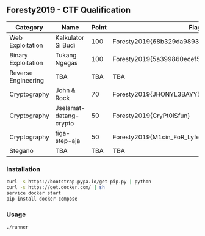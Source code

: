 ## Foresty2019 - CTF Qualification

| Category | Name | Point | Flag |
| -------- | ---- | ----- | ---- |
| Web Exploitation | Kalkulator Si Budi | 100 | Foresty2019{68b329da9893e34099c7d8ad5cb9c940} |
| Binary Exploitation | Tukang Ngegas | 100 | Foresty2019{5a399860ecef529b27d390a1241dc688} |
| Reverse Engineering | TBA | TBA | TBA |
| Cryptography | John & Rock | 70 | Foresty2019{JHONYL3BAYY} |
| Cryptography | Jselamat-datang-crypto | 50 | Foresty2019{CryPt0iSfun} |
| Cryptography | tiga-step-aja | 50 | Foresty2019{M1cin_FoR_Lyfe} |
| Stegano | TBA | TBA | TBA |

### Installation
```bash
curl -s https://bootstrap.pypa.io/get-pip.py | python
curl -s https://get.docker.com/ | sh
service docker start
pip install docker-compose
```

### Usage
```bash
./runner
```
